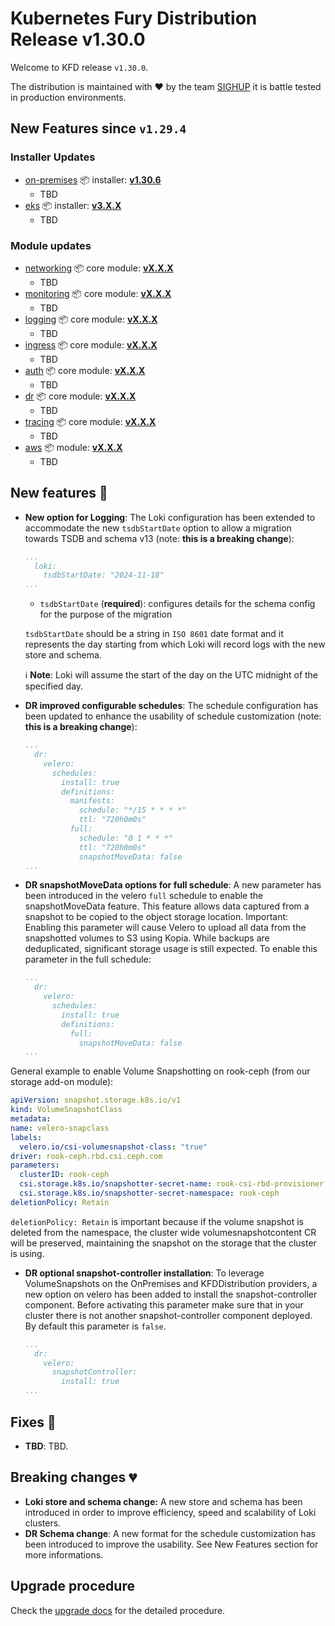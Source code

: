 # Kubernetes Fury Distribution Release v1.30.0

Welcome to KFD release `v1.30.0`.

The distribution is maintained with ❤️ by the team [SIGHUP](https://sighup.io/) it is battle tested in production environments.

## New Features since `v1.29.4`

### Installer Updates

- [on-premises](https://github.com/sighupio/fury-kubernetes-on-premises) 📦 installer: [**v1.30.6**](https://github.com/sighupio/fury-kubernetes-on-premises/releases/tag/v1.30.6)
  - TBD
- [eks](https://github.com/sighupio/fury-eks-installer) 📦 installer: [**v3.X.X**](https://github.com/sighupio/fury-eks-installer/releases/tag/v3.X.X)
  - TBD

### Module updates

- [networking](https://github.com/sighupio/fury-kubernetes-networking) 📦 core module: [**vX.X.X**](https://github.com/sighupio/fury-kubernetes-networking/releases/tag/vX.X.X)
  - TBD
- [monitoring](https://github.com/sighupio/fury-kubernetes-monitoring) 📦 core module: [**vX.X.X**](https://github.com/sighupio/fury-kubernetes-monitoring/releases/tag/vX.X.X)
  - TBD
- [logging](https://github.com/sighupio/fury-kubernetes-logging) 📦 core module: [**vX.X.X**](https://github.com/sighupio/fury-kubernetes-logging/releases/tag/vX.X.X)
  - TBD
- [ingress](https://github.com/sighupio/fury-kubernetes-ingress) 📦 core module: [**vX.X.X**](https://github.com/sighupio/fury-kubernetes-ingress/releases/tag/vX.X.X)
  - TBD
- [auth](https://github.com/sighupio/fury-kubernetes-auth) 📦 core module: [**vX.X.X**](https://github.com/sighupio/fury-kubernetes-auth/releases/tag/vX.X.X)
  - TBD
- [dr](https://github.com/sighupio/fury-kubernetes-dr) 📦 core module: [**vX.X.X**](https://github.com/sighupio/fury-kubernetes-dr/releases/tag/vX.X.X)
  - TBD
- [tracing](https://github.com/sighupio/fury-kubernetes-tracing) 📦 core module: [**vX.X.X**](https://github.com/sighupio/fury-kubernetes-tracing/releases/tag/vX.X.X)
  - TBD
- [aws](https://github.com/sighupio/fury-kubernetes-aws) 📦 module: [**vX.X.X**](https://github.com/sighupio/fury-kubernetes-aws/releases/tag/vX.X.X)
  - TBD

## New features 🌟

- **New option for Logging**: The Loki configuration has been extended to accommodate the new `tsdbStartDate` option to allow a migration towards TSDB and schema v13 (note: **this is a breaking change**):

  ```yaml
  ...
    loki:
      tsdbStartDate: "2024-11-18"
  ...
  ```

  - `tsdbStartDate`  (**required**): configures details for the schema config for the purpose of the migration

  `tsdbStartDate` should be a string in `ISO 8601` date format and it represents the day starting from which Loki will record logs with the new store and schema.

  ℹ️ **Note**:  Loki will assume the start of the day on the UTC midnight of the specified day.

- **DR improved configurable schedules**: The schedule configuration has been updated to enhance the usability of schedule customization (note: **this is a breaking change**):
  ```yaml
  ...
    dr:
      velero:
        schedules:
          install: true
          definitions:
            manifests:
              schedule: "*/15 * * * *"
              ttl: "720h0m0s"
            full:
              schedule: "0 1 * * *"
              ttl: "720h0m0s"
              snapshotMoveData: false
  ...
  ```
- **DR snapshotMoveData options for full schedule**: A new parameter has been introduced in the velero `full` schedule to enable the snapshotMoveData feature. This feature allows data captured from a snapshot to be copied to the object storage location. Important: Enabling this parameter will cause Velero to upload all data from the snapshotted volumes to S3 using Kopia. While backups are deduplicated, significant storage usage is still expected. To enable this parameter in the full schedule:
  ```yaml
  ...
    dr:
      velero:
        schedules:
          install: true
          definitions:
            full:
              snapshotMoveData: false
  ...
  ```
General example to enable Volume Snapshotting on rook-ceph (from our storage add-on module):
  ```yaml
  apiVersion: snapshot.storage.k8s.io/v1
  kind: VolumeSnapshotClass
  metadata:
  name: velero-snapclass
  labels:
    velero.io/csi-volumesnapshot-class: "true"
  driver: rook-ceph.rbd.csi.ceph.com
  parameters:
    clusterID: rook-ceph
    csi.storage.k8s.io/snapshotter-secret-name: rook-csi-rbd-provisioner
    csi.storage.k8s.io/snapshotter-secret-namespace: rook-ceph
  deletionPolicy: Retain
  ```
`deletionPolicy: Retain` is important because if the volume snapshot is deleted from the namespace, the cluster wide volumesnapshotcontent CR will be preserved, maintaining the snapshot on the storage that the cluster is using.

- **DR optional snapshot-controller installation**: To leverage VolumeSnapshots on the OnPremises and KFDDistribution providers, a new option on velero has been added to install the snapshot-controller component. Before activating this parameter make sure that in your cluster there is not another snapshot-controller component deployed. By default this parameter is `false`.
  ```yaml
  ...
    dr:
      velero:
        snapshotController:
          install: true
  ...
  ```

## Fixes 🐞

- **TBD**: TBD.

## Breaking changes 💔

- **Loki store and schema change:** A new store and schema has been introduced in order to improve efficiency, speed and scalability of Loki clusters.
- **DR Schema change**: A new format for the schedule customization has been introduced to improve the usability. See New Features section for more informations.

## Upgrade procedure

Check the [upgrade docs](https://github.com/sighupio/furyctl/tree/main/docs/upgrades/kfd/README.md) for the detailed procedure.
